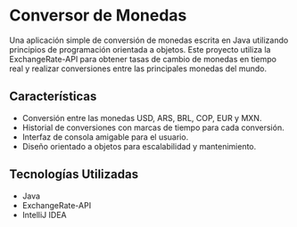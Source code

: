 # Conversor de Monedas

Una aplicación simple de conversión de monedas escrita en Java utilizando principios de programación orientada a objetos. Este proyecto utiliza la ExchangeRate-API para obtener tasas de cambio de monedas en tiempo real y realizar conversiones entre las principales monedas del mundo.

## Características

- Conversión entre las monedas USD, ARS, BRL, COP, EUR y MXN.
- Historial de conversiones con marcas de tiempo para cada conversión.
- Interfaz de consola amigable para el usuario.
- Diseño orientado a objetos para escalabilidad y mantenimiento.

## Tecnologías Utilizadas

- Java
- ExchangeRate-API
- IntelliJ IDEA
